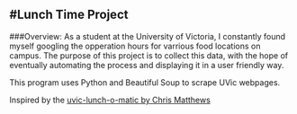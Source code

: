 #Lunch Time Project
---------

###Overview:
As a student at the University of Victoria, I constantly found myself googling the opperation hours for varrious food locations on campus. The purpose of this project is to collect this data, with the hope of eventually automating the process and displaying it in a user friendly way. 

This program uses Python and Beautiful Soup to scrape UVic webpages.

Inspired by the [uvic-lunch-o-matic by Chris Matthews](https://github.com/cmatthew/uvic-lunch-o-matic)
